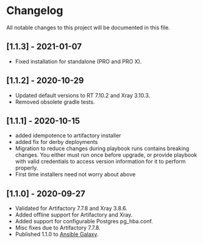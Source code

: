 # Changelog

All notable changes to this project will be documented in this file.

## [1.1.3] - 2021-01-07
- Fixed installation for standalone (PRO and PRO X). 

## [1.1.2] - 2020-10-29
- Updated default versions to RT 7.10.2 and Xray 3.10.3.
- Removed obsolete gradle tests.

## [1.1.1] - 2020-10-15
- added idempotence to artifactory installer
- added fix for derby deployments
- Migration to reduce changes during playbook runs contains breaking changes. You either must run once before upgrade, or provide playbook with valid credentials to access version information for it to perform properly.
- First time installers need not worry about above

## [1.1.0] - 2020-09-27

- Validated for Artifactory 7.7.8 and Xray 3.8.6.
- Added offline support for Artifactory and Xray.
- Added support for configurable Postgres pg_hba.conf.
- Misc fixes due to Artifactory 7.7.8.
- Published 1.1.0 to [Ansible Galaxy](https://galaxy.ansible.com/jfrog/installers).
